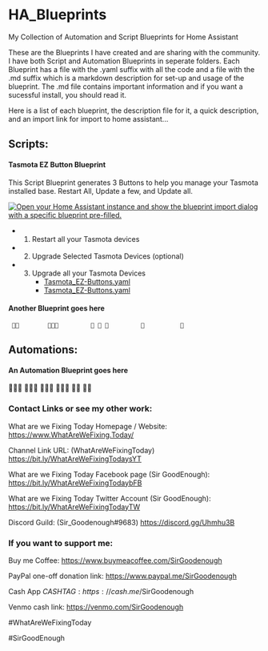 # HA_Blueprints
My Collection of Automation and Script Blueprints for Home Assistant

These are the Blueprints I have created and are sharing with the community.  I have both Script and Automation Blueprints in seperate folders.  Each Blueprint has a file with the .yaml suffix with all the code and a file with the .md suffix which is a markdown description for set-up and usage of the blueprint.  The .md file contains important information and if you want a sucessful install, you should read it.

Here is a list of each blueprint, the description file for it, a quick description, and an import link for import to home assistant...

## Scripts:
#### Tasmota EZ Button Blueprint

This Script Blueprint generates 3 Buttons to help you manage your Tasmota installed base.  Restart All, Update a few, and Update all.

[![Open your Home Assistant instance and show the blueprint import dialog with a specific blueprint pre-filled.](https://my.home-assistant.io/badges/blueprint_import.svg)](https://my.home-assistant.io/redirect/blueprint_import/?blueprint_url=https%3A%2F%2Fgithub.com%2FSirGoodenough%2FHA_Blueprints%2Fblob%2Fmaster%2FScripts%2FTasmota_EZ-Buttons.yaml)

* 1) Restart all your Tasmota devices
* 2) Upgrade Selected Tasmota Devices (optional)
* 3) Upgrade all your Tasmota Devices
     * [Tasmota_EZ-Buttons.yaml](https://github.com/SirGoodenough/HA_Blueprints/blob/master/Scripts/Tasmota_EZ-Buttons.md)
     * [Tasmota_EZ-Buttons.yaml](https://github.com/SirGoodenough/HA_Blueprints/blob/master/Scripts/Tasmota_EZ-Buttons.yaml)

#### Another Blueprint goes here

     🛌🏾        🧑🏿‍🚒         🙈 🙉 🙊         🎲          🦠

## Automations:
#### An Automation Blueprint goes here

🧑🏻‍🍳        👨🏻‍🎓        🧚🏻‍♀️        👨🏻‍🦼       🕵🏼         🥷🏼


### Contact Links or see my other work:

What are we Fixing Today Homepage / Website: https://www.WhatAreWeFixing.Today/

Channel Link URL: (WhatAreWeFixingToday) https://bit.ly/WhatAreWeFixingTodaysYT

What are we Fixing Today Facebook page (Sir GoodEnough): https://bit.ly/WhatAreWeFixingTodaybFB

What are we Fixing Today Twitter Account (Sir GoodEnough): https://bit.ly/WhatAreWeFixingTodayTW

Discord Guild: (Sir_Goodenough#9683) https://discord.gg/Uhmhu3B

### If you want to support me:

Buy me Coffee: https://www.buymeacoffee.com/SirGoodenough

PayPal one-off donation link: https://www.paypal.me/SirGoodenough

Cash App $CASHTAG: https://cash.me/$SirGoodenough

Venmo cash link: https://venmo.com/SirGoodenough

#WhatAreWeFixingToday

#SirGoodEnough